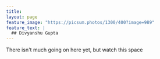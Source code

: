 ```yaml
---
title: 
layout: page
feature_image: "https://picsum.photos/1300/400?image=989"
feature_text: |
  ## Divyanshu Gupta
---
```


There isn't much going on here yet, but watch this space
